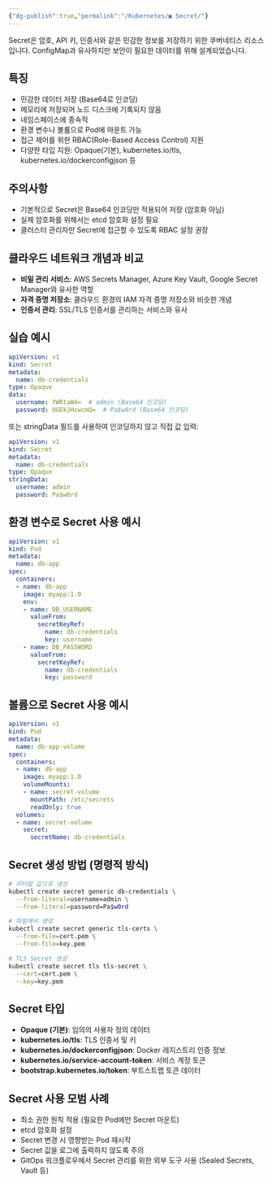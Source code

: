 ```yaml
---
{"dg-publish":true,"permalink":"/Kubernetes/▣ Secret/"}
---
```



Secret은 암호, API 키, 인증서와 같은 민감한 정보를 저장하기 위한 쿠버네티스 리소스입니다. ConfigMap과 유사하지만 보안이 필요한 데이터를 위해 설계되었습니다.

## 특징

- 민감한 데이터 저장 (Base64로 인코딩)
- 메모리에 저장되어 노드 디스크에 기록되지 않음
- 네임스페이스에 종속적
- 환경 변수나 볼륨으로 Pod에 마운트 가능
- 접근 제어를 위한 RBAC(Role-Based Access Control) 지원
- 다양한 타입 지원: Opaque(기본), kubernetes.io/tls, kubernetes.io/dockerconfigjson 등

## 주의사항

- 기본적으로 Secret은 Base64 인코딩만 적용되어 저장 (암호화 아님)
- 실제 암호화를 위해서는 etcd 암호화 설정 필요
- 클러스터 관리자만 Secret에 접근할 수 있도록 RBAC 설정 권장

## 클라우드 네트워크 개념과 비교

- **비밀 관리 서비스**: AWS Secrets Manager, Azure Key Vault, Google Secret Manager와 유사한 역할
- **자격 증명 저장소**: 클라우드 환경의 IAM 자격 증명 저장소와 비슷한 개념
- **인증서 관리**: SSL/TLS 인증서를 관리하는 서비스와 유사

## 실습 예시

```yaml
apiVersion: v1
kind: Secret
metadata:
  name: db-credentials
type: Opaque
data:
  username: YWRtaW4=  # admin (Base64 인코딩)
  password: UGEkJHcwcmQ=  # Pa$w0rd (Base64 인코딩)
```

또는 stringData 필드를 사용하여 인코딩하지 않고 직접 값 입력:

```yaml
apiVersion: v1
kind: Secret
metadata:
  name: db-credentials
type: Opaque
stringData:
  username: admin
  password: Pa$w0rd
```

## 환경 변수로 Secret 사용 예시

```yaml
apiVersion: v1
kind: Pod
metadata:
  name: db-app
spec:
  containers:
  - name: db-app
    image: myapp:1.0
    env:
    - name: DB_USERNAME
      valueFrom:
        secretKeyRef:
          name: db-credentials
          key: username
    - name: DB_PASSWORD
      valueFrom:
        secretKeyRef:
          name: db-credentials
          key: password
```

## 볼륨으로 Secret 사용 예시

```yaml
apiVersion: v1
kind: Pod
metadata:
  name: db-app-volume
spec:
  containers:
  - name: db-app
    image: myapp:1.0
    volumeMounts:
    - name: secret-volume
      mountPath: /etc/secrets
      readOnly: true
  volumes:
  - name: secret-volume
    secret:
      secretName: db-credentials
```

## Secret 생성 방법 (명령적 방식)

```bash
# 리터럴 값으로 생성
kubectl create secret generic db-credentials \
  --from-literal=username=admin \
  --from-literal=password=Pa$w0rd

# 파일에서 생성
kubectl create secret generic tls-certs \
  --from-file=cert.pem \
  --from-file=key.pem

# TLS Secret 생성
kubectl create secret tls tls-secret \
  --cert=cert.pem \
  --key=key.pem
```

## Secret 타입

- **Opaque (기본)**: 임의의 사용자 정의 데이터
- **kubernetes.io/tls**: TLS 인증서 및 키
- **kubernetes.io/dockerconfigjson**: Docker 레지스트리 인증 정보
- **kubernetes.io/service-account-token**: 서비스 계정 토큰
- **bootstrap.kubernetes.io/token**: 부트스트랩 토큰 데이터

## Secret 사용 모범 사례

- 최소 권한 원칙 적용 (필요한 Pod에만 Secret 마운트)
- etcd 암호화 설정
- Secret 변경 시 영향받는 Pod 재시작
- Secret 값을 로그에 출력하지 않도록 주의
- GitOps 워크플로우에서 Secret 관리를 위한 외부 도구 사용 (Sealed Secrets, Vault 등)